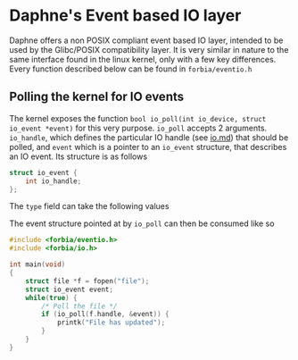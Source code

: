 # Daphne's Event based IO layer
Daphne offers a non POSIX compliant event based IO layer, intended to be used by the Glibc/POSIX compatibility layer. It is very similar in nature to the same interface found in the linux kernel, only with a few key differences. Every function described below can be found in `forbia/eventio.h`

## Polling the kernel for IO events
The kernel exposes the function `bool io_poll(int io_device, struct io_event *event)` for this very purpose. `io_poll` accepts 2 arguments. `io_handle`, which defines the particular IO handle (see [io.md](https://github.com/synthels/daphne/blob/docs/io.md)) that should be polled, and `event` which is a pointer to an `io_event` structure, that describes an IO event. Its structure is as follows

```c
struct io_event {
    int io_handle;
};
```

The `type` field can take the following values

The event structure pointed at by `io_poll` can then be consumed like so

```c
#include <forbia/eventio.h>
#include <forbia/io.h>

int main(void)
{
    struct file *f = fopen("file");
    struct io_event event;
    while(true) {
        /* Poll the file */
        if (io_poll(f.handle, &event)) {
            printk("File has updated");
        }
    }
}
```
